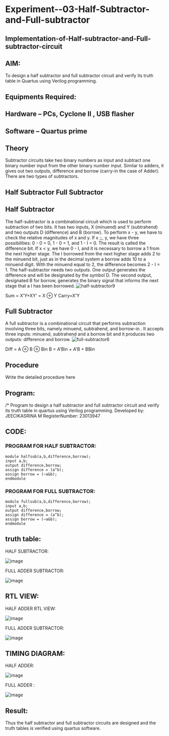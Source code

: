 # Experiment--03-Half-Subtractor-and-Full-subtractor
## Implementation-of-Half-subtractor-and-Full-subtractor-circuit
## AIM:
To design a half subtractor and full subtractor circuit and verify its truth table in Quartus using Verilog programming.

## Equipments Required:
## Hardware – PCs, Cyclone II , USB flasher
## Software – Quartus prime
## Theory
Subtractor circuits take two binary numbers as input and subtract one binary number input from the other binary number input. Similar to adders, it gives out two outputs, difference and borrow (carry-in the case of Adder). There are two types of subtractors.

## Half Subtractor Full Subtractor
## Half Subtractor
The half-subtractor is a combinational circuit which is used to perform subtraction of two bits. It has two inputs, X (minuend) and Y (subtrahend) and two outputs D (difference) and B (borrow). To perform x - y, we have to check the relative magnitudes of x and y. If x ;;, y, we have three possibilities: 0 - 0 = 0, 1 - 0 = 1, and 1 - I = 0. The result is called the difference bit. If x < y, we have 0 - I, and it is necessary to borrow a 1 from the next higher stage. The I borrowed from the next higher stage adds 2 to the minuend bit, just as in the decimal system a borrow adds 10 to a minuend digit. With the minuend equal to 2, the difference becomes 2 - I = 1. The half-subtractor needs two outputs. One output generates the difference and will be designated by the symbol D. The second output, designated B for borrow, generates the binary signal that informs the next stage that a I has been borrowed.
![half-subtractor9](https://user-images.githubusercontent.com/36288975/166112538-58c3bc7c-ee5d-4e6a-ac8d-8e8328efe27a.png)


Sum = X'Y+XY' = X ⊕ Y
Carry=X'Y

## Full Subtractor
A full subtractor is a combinational circuit that performs subtraction involving three bits, namely minuend, subtrahend, and borrow-in . It accepts three inputs: minuend, subtrahend and a borrow bit and it produces two outputs: difference and borrow. 
![full-subtractor6](https://user-images.githubusercontent.com/36288975/166112541-24c68359-3de8-4674-ae22-8272ffc385ed.png)


Diff = A ⊕ B ⊕ Bin B = A'Bin + A'B + BBin

## Procedure



Write the detailed procedure here 


## Program:
/*
Program to design a half subtractor and full subtractor circuit and verify its truth table in quartus using Verilog programming.
Developed by: JEECIKASRINA M
RegisterNumber: 23013947 


## CODE:

### PROGRAM FOR HALF SUBTRACTOR:
```
module halfsub(a,b,difference,borrow);
input a,b;
output difference,borrow;
assign difference = (a^b);
assign borrow = (~a&b);
endmodule
```
### PROGRAM FOR FULL SUBTRACTOR:
```
module fullsub(a,b,difference,borrow);
input a,b;
output difference,borrow;
assign difference = (a^b);
assign borrow = (~a&b);
endmodule
```

## truth table:

HALF SUBTRACTOR:

![image](https://github.com/Jeecikasrina23013947/Experiment--03-Half-Subtractor-and-Full-subtractor/assets/148515300/a2cf1add-90a0-4e0a-9006-aa816f8352cf)

FULL ADDER SUBTRACTOR:

![image](https://github.com/Jeecikasrina23013947/Experiment--03-Half-Subtractor-and-Full-subtractor/assets/148515300/9e09473e-3546-4b6e-9e6e-36047dc92800)

## RTL VIEW:

HALF ADDER RTL VIEW:

![image](https://github.com/Jeecikasrina23013947/Experiment--03-Half-Subtractor-and-Full-subtractor/assets/148515300/3481650a-fef3-4b7e-ad80-0c03e28fcb89)

FULL ADDER SUBTRACTOR:

![image](https://github.com/Jeecikasrina23013947/Experiment--03-Half-Subtractor-and-Full-subtractor/assets/148515300/18da9a14-bb38-45e9-82e6-c7829736d585)

## TIMING DIAGRAM:

HALF ADDER:

![image](https://github.com/Jeecikasrina23013947/Experiment--03-Half-Subtractor-and-Full-subtractor/assets/148515300/4193f2d9-41ed-4d8e-8bd5-6fec33327525)

FULL ADDER :

![image](https://github.com/Jeecikasrina23013947/Experiment--03-Half-Subtractor-and-Full-subtractor/assets/148515300/0be57a44-5c97-4103-98a6-59cbc7095b9d)


## Result:
Thus the half subtractor and full subtractor circuits are designed and the truth tables is verified using quartus software.

